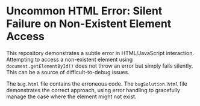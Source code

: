 # Uncommon HTML Error: Silent Failure on Non-Existent Element Access

This repository demonstrates a subtle error in HTML/JavaScript interaction.  Attempting to access a non-existent element using `document.getElementById()` does not throw an error but simply fails silently. This can be a source of difficult-to-debug issues.

The `bug.html` file contains the erroneous code.  The `bugSolution.html` file demonstrates the correct approach, using error handling to gracefully manage the case where the element might not exist.